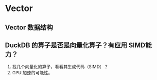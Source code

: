 # Vector

## Vector 数据结构

## DuckDB 的算子是否是向量化算子？有应用 SIMD能力？
1. 找几个向量化的算子，看看其生成代码（SIMD）？
2. GPU 加速的可能性。